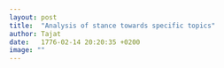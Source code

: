 ```yaml
---
layout: post
title:  "Analysis of stance towards specific topics"
author: Tajat
date:   1776-02-14 20:20:35 +0200
image: ""
---
```


<!--more-->